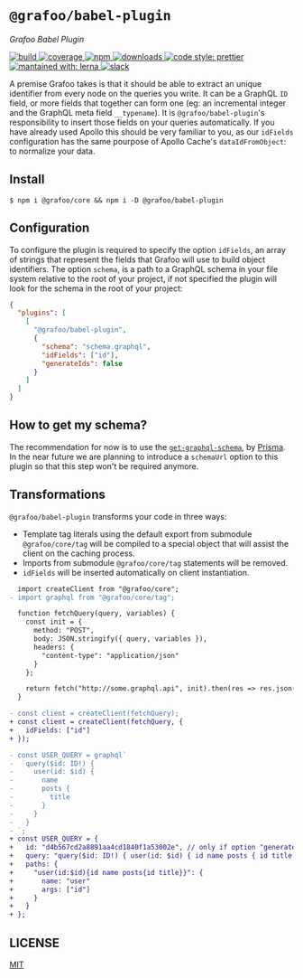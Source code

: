 # `@grafoo/babel-plugin`

<p><i>Grafoo Babel Plugin</i></p>

<p>
  <a href=https://circleci.com/gh/grafoojs/grafoo>
    <img
      src=https://img.shields.io/circleci/project/github/grafoojs/grafoo/master.svg?label=build
      alt=build
    />
  </a>
  <a href=https://codecov.io/github/grafoojs/grafoo>
    <img
      src=https://img.shields.io/codecov/c/github/grafoojs/grafoo/master.svg
      alt="coverage"
    />
  </a>
  <a href=https://www.npmjs.com/package/@grafoo/babel-plugin>
    <img
      src=https://img.shields.io/npm/v/@grafoo/babel-plugin.svg
      alt=npm
    >
  </a>
  <a href=https://www.npmjs.com/package/@grafoo/babel-plugin>
    <img
      src=https://img.shields.io/npm/dm/@grafoo/babel-plugin.svg
      alt=downloads
    >
  </a>
  <a href=https://prettier.io>
    <img
      src=https://img.shields.io/badge/code_style-prettier-ff69b4.svg
      alt="code style: prettier"
    />
  </a>
  <a href=https://lernajs.io>
    <img
      src=https://img.shields.io/badge/maintained%20with-lerna-cc00ff.svg
      alt="mantained with: lerna"
    />
  </a>
  <a href=https://grafoo-slack.herokuapp.com>
    <img
      src=https://grafoo-slack.herokuapp.com/badge.svg
      alt="slack"
    />
  </a>
</p>

A premise Grafoo takes is that it should be able to extract an unique identifier from every node on the queries you write. It can be a GraphQL `ID` field, or more fields that together can form one (eg: an incremental integer and the GraphQL meta field `__typename`). It is `@grafoo/babel-plugin`'s responsibility to insert those fields on your queries automatically. If you have already used Apollo this should be very familiar to you, as our `idFields` configuration has the same pourpose of Apollo Cache's `dataIdFromObject`: to normalize your data.

## Install

```
$ npm i @grafoo/core && npm i -D @grafoo/babel-plugin
```

## Configuration

To configure the plugin is required to specify the option `idFields`, an array of strings that represent the fields that Grafoo will use to build object identifiers. The option `schema`, is a path to a GraphQL schema in your file system relative to the root of your project, if not specified the plugin will look for the schema in the root of your project:

```json
{
  "plugins": [
    [
      "@grafoo/babel-plugin",
      {
        "schema": "schema.graphql",
        "idFields": ["id"],
        "generateIds": false
      }
    ]
  ]
}
```

## How to get my schema?

The recommendation for now is to use the [`get-graphql-schema`](https://github.com/prismagraphql/get-graphql-schema), by [Prisma](https://www.prisma.io/). In the near future we are planning to introduce a `schemaUrl` option to this plugin so that this step won't be required anymore.

## Transformations

`@grafoo/babel-plugin` transforms your code in three ways:

- Template tag literals using the default export from submodule `@grafoo/core/tag` will be compiled to a special object that will assist the client on the caching process.
- Imports from submodule `@grafoo/core/tag` statements will be removed.
- `idFields` will be inserted automatically on client instantiation.

```diff
  import createClient from "@grafoo/core";
- import graphql from "@grafoo/core/tag";

  function fetchQuery(query, variables) {
    const init = {
      method: "POST",
      body: JSON.stringify({ query, variables }),
      headers: {
        "content-type": "application/json"
      }
    };

    return fetch("http://some.graphql.api", init).then(res => res.json());
  }

- const client = createClient(fetchQuery);
+ const client = createClient(fetchQuery, {
+   idFields: ["id"]
+ });

- const USER_QUERY = graphql`
-   query($id: ID!) {
-     user(id: $id) {
-       name
-       posts {
-         title
-       }
-     }
-   }
- `;
+ const USER_QUERY = {
+   id: "d4b567cd2a8891aa4cd1840f1a53002e", // only if option "generateIds" is true
+   query: "query($id: ID!) { user(id: $id) { id name posts { id title } } }",
+   paths: {
+     "user(id:$id){id name posts{id title}}": {
+       name: "user"
+       args: ["id"]
+     }
+   }
+ };
```

## LICENSE

[MIT](https://github.com/grafoojs/grafoo/blob/master/LICENSE)
